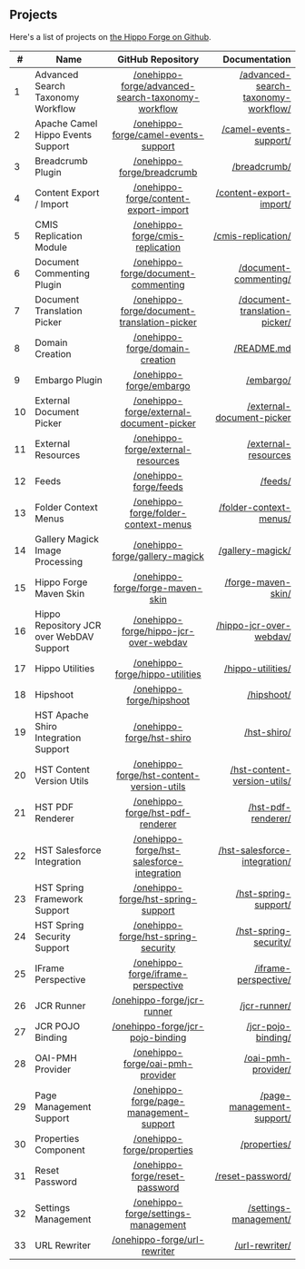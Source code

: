 
## Projects

Here's a list of projects on [the Hippo Forge on Github](https://github.com/onehippo-forge).

| # | Name                   | GitHub Repository |  Documentation |
|---| ---------------------- |:----------------------:| -----------:|
| 1 | Advanced Search Taxonomy Workflow | [/onehippo-forge/advanced-search-taxonomy-workflow](https://github.com/onehippo-forge/advanced-search-taxonomy-workflow) | [/advanced-search-taxonomy-workflow/](https://onehippo-forge.github.io/advanced-search-taxonomy-workflow/)
| 2 | Apache Camel Hippo Events Support | [/onehippo-forge/camel-events-support](https://github.com/onehippo-forge/camel-events-support) | [/camel-events-support/](https://onehippo-forge.github.io/camel-events-support/)
| 3 | Breadcrumb Plugin | [/onehippo-forge/breadcrumb](https://github.com/onehippo-forge/breadcrumb) | [/breadcrumb/](https://onehippo-forge.github.io/breadcrumb/)
| 4 | Content Export / Import | [/onehippo-forge/content-export-import](https://github.com/onehippo-forge/content-export-import) | [/content-export-import/](https://onehippo-forge.github.io/content-export-import/)
| 5 | CMIS Replication Module | [/onehippo-forge/cmis-replication](https://github.com/onehippo-forge/cmis-replication) | [/cmis-replication/](https://onehippo-forge.github.io/cmis-replication/) 
| 6 | Document Commenting Plugin | [/onehippo-forge/document-commenting](https://github.com/onehippo-forge/document-commenting) | [/document-commenting/](https://onehippo-forge.github.io/document-commenting/) 
| 7 | Document Translation Picker | [/onehippo-forge/document-translation-picker](https://github.com/onehippo-forge/document-translation-picker) | [/document-translation-picker/](https://onehippo-forge.github.io/document-translation-picker/)
| 8 | Domain Creation | [/onehippo-forge/domain-creation](https://github.com/onehippo-forge/domain-creation) | [/README.md](https://github.com/onehippo-forge/domain-creation/blob/master/README.md)
| 9 | Embargo Plugin | [/onehippo-forge/embargo](https://github.com/onehippo-forge/embargo) | [/embargo/](https://onehippo-forge.github.io/embargo/)
| 10 | External Document Picker | [/onehippo-forge/external-document-picker](https://github.com/onehippo-forge/external-document-picker) | [/external-document-picker](https://onehippo-forge.github.io/external-document-picker/)
| 11 | External Resources  | [/onehippo-forge/external-resources](https://github.com/onehippo-forge/external-resources) | [/external-resources](https://onehippo-forge.github.io/external-resources/)
| 12 | Feeds | [/onehippo-forge/feeds](https://github.com/onehippo-forge/feeds) | [/feeds/](https://onehippo-forge.github.io/feeds/)
| 13 | Folder Context Menus | [/onehippo-forge/folder-context-menus](https://github.com/onehippo-forge/folder-context-menus) | [/folder-context-menus/](https://onehippo-forge.github.io/folder-context-menus/) 
| 14 | Gallery Magick Image Processing | [/onehippo-forge/gallery-magick](https://github.com/onehippo-forge/gallery-magick) | [/gallery-magick/](https://onehippo-forge.github.io/gallery-magick/)
| 15 | Hippo Forge Maven Skin | [/onehippo-forge/forge-maven-skin](https://github.com/onehippo-forge/forge-maven-skin) | [/forge-maven-skin/](https://onehippo-forge.github.io/forge-maven-skin/)
| 16 | Hippo Repository JCR over WebDAV Support | [/onehippo-forge/hippo-jcr-over-webdav](https://github.com/onehippo-forge/hippo-jcr-over-webdav) | [/hippo-jcr-over-webdav/](https://onehippo-forge.github.io/hippo-jcr-over-webdav/) 
| 17 | Hippo Utilities | [/onehippo-forge/hippo-utilities](https://github.com/onehippo-forge/hippo-utilities) | [/hippo-utilities/](https://onehippo-forge.github.io/hippo-utilities/)
| 18 | Hipshoot | [/onehippo-forge/hipshoot](https://github.com/onehippo-forge/hipshoot) | [/hipshoot/](https://onehippo-forge.github.io/hipshoot/)
| 19 | HST Apache Shiro Integration Support | [/onehippo-forge/hst-shiro](https://github.com/onehippo-forge/hst-shiro) | [/hst-shiro/](https://onehippo-forge.github.io/hst-shiro/)
| 20 | HST Content Version Utils | [/onehippo-forge/hst-content-version-utils](https://github.com/onehippo-forge/hst-content-version-utils) | [/hst-content-version-utils/](https://onehippo-forge.github.io/hst-content-version-utils/) 
| 21 | HST PDF Renderer | [/onehippo-forge/hst-pdf-renderer](https://github.com/onehippo-forge/hst-pdf-renderer) | [/hst-pdf-renderer/](https://onehippo-forge.github.io/hst-pdf-renderer/) 
| 22 | HST Salesforce Integration | [/onehippo-forge/hst-salesforce-integration](https://github.com/onehippo-forge/hst-salesforce-integration) | [/hst-salesforce-integration/](https://onehippo-forge.github.io/hst-salesforce-integration/) 
| 23 | HST Spring Framework Support | [/onehippo-forge/hst-spring-support](https://github.com/onehippo-forge/hst-spring-support) | [/hst-spring-support/](https://onehippo-forge.github.io/hst-spring-support/)
| 24 | HST Spring Security Support | [/onehippo-forge/hst-spring-security](https://github.com/onehippo-forge/hst-spring-security) | [/hst-spring-security/](https://onehippo-forge.github.io/hst-spring-security/)
| 25 | IFrame Perspective | [/onehippo-forge/iframe-perspective](https://github.com/onehippo-forge/iframe-perspective) | [/iframe-perspective/](https://onehippo-forge.github.io/iframe-perspective/)
| 26 | JCR Runner | [/onehippo-forge/jcr-runner](https://github.com/onehippo-forge/jcr-runner) | [/jcr-runner/](https://onehippo-forge.github.io/jcr-runner/)
| 27 | JCR POJO Binding | [/onehippo-forge/jcr-pojo-binding](https://github.com/onehippo-forge/jcr-pojo-binding) | [/jcr-pojo-binding/](https://onehippo-forge.github.io/jcr-pojo-binding/)
| 28 | OAI-PMH Provider | [/onehippo-forge/oai-pmh-provider](https://github.com/onehippo-forge/oai-pmh-provider) | [/oai-pmh-provider/](https://onehippo-forge.github.io/oai-pmh-provider/)
| 29 | Page Management Support | [/onehippo-forge/page-management-support](https://github.com/onehippo-forge/page-management-support) | [/page-management-support/](https://onehippo-forge.github.io/page-management-support/)
| 30 | Properties Component | [/onehippo-forge/properties](https://github.com/onehippo-forge/properties) | [/properties/](https://onehippo-forge.github.io/properties/)
| 31 | Reset Password | [/onehippo-forge/reset-password](https://github.com/onehippo-forge/reset-password) | [/reset-password/](https://onehippo-forge.github.io/reset-password/)
| 32 | Settings Management | [/onehippo-forge/settings-management](https://github.com/onehippo-forge/settings-management) | [/settings-management/](https://onehippo-forge.github.io/settings-management/)
| 33 | URL Rewriter | [/onehippo-forge/url-rewriter](https://github.com/onehippo-forge/url-rewriter) | [/url-rewriter/](https://onehippo-forge.github.io/url-rewriter/)
